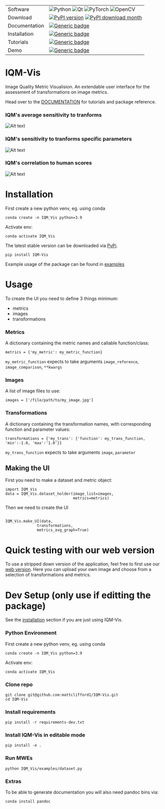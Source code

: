 | | |
|-|-|
| Software | ![Python](https://img.shields.io/badge/python-3670A0?style=for-the-badge&logo=python&logoColor=ffdd54) ![Qt](https://img.shields.io/badge/Qt-%23217346.svg?style=for-the-badge&logo=Qt&logoColor=white) ![PyTorch](https://img.shields.io/badge/PyTorch-%23EE4C2C.svg?style=for-the-badge&logo=PyTorch&logoColor=white) ![OpenCV](https://img.shields.io/badge/opencv-%23white.svg?style=for-the-badge&logo=opencv&logoColor=white) |
| Download | [![PyPI version](https://badge.fury.io/py/IQM-Vis.svg)](https://badge.fury.io/py/IQM-Vis) [![PyPI download month](https://img.shields.io/pypi/dm/IQM-Vis.svg)](https://pypi.python.org/pypi/IQM-Vis/) |
| Documentation | [![Generic badge](https://img.shields.io/badge/DOCS-Read-<BLUE>.svg)](https://mattclifford1.github.io/IQM-Vis/) |     
| Installation | [![Generic badge](https://img.shields.io/badge/INSTALL-View-<BLUE>.svg)](https://mattclifford1.github.io/IQM-Vis/Tutorials.html) | 
| Tutorials | [![Generic badge](https://img.shields.io/badge/TUTORIALS-View-<BLUE>.svg)](https://mattclifford1.github.io/IQM-Vis/getting_started.html) | 
| Demo | [![Generic badge](https://img.shields.io/badge/HuggingFaceSpace-View-<BLUE>.svg)]([https://mattclifford1.github.io/IQM-Vis/Tutorials.html](https://huggingface.co/spaces/mattclifford1/IQM-VIS)) |



# IQM-Vis
Image Quality Metric Visualision. An extendable user interface for the assessment of transformations on image metrics.

Head over to the [DOCUMENTATION](https://mattclifford1.github.io/IQM-Vis/) for tutorials and package reference.

### IQM's average sensitivity to tranforms
![Alt text](https://github.com/mattclifford1/IQM-Vis/blob/main/pics/data_graphs.gif?raw=true "Dataset UI") 

### IQM's sensitivity to tranforms specific parameters
![Alt text](https://github.com/mattclifford1/IQM-Vis/blob/main/pics/params.gif?raw=true "Dataset UI") 

### IQM's correlation to human scores
![Alt text](https://github.com/mattclifford1/IQM-Vis/blob/main/pics/correlation.gif?raw=true "Dataset UI") 




# Installation
First create a new python venv, eg. using conda
```
conda create -n IQM_Vis python=3.9
```
Activate env:
```
conda activate IQM_Vis
```
The latest stable version can be downloaded via [PyPi](https://pypi.org/project/IQM-Vis).
```
pip install IQM-Vis
```
Example usage of the package can be found in [examples](https://github.com/mattclifford1/IQM-Vis/tree/main/IQM_Vis/examples)

# Usage
To create the UI you need to define 3 things minimum:
  - metrics
  - images
  - transformations

### Metrics
A dictionary containing the metric names and callable function/class:
```
metrics = {'my_metric': my_metric_function}
```
`my_metric_function` expects to take arguments `image_reference`, `image_comparison`, `**kwargs`

### Images
A list of image files to use:
```
images = ['/file/path/to/my_image.jpg']
```

### Transformations
A dictionary containing the transformation names, with corresponding function and parameter values:
```
transformations = {'my_trans': {'function': my_trans_function, 'min':-1.0, 'max':'1.0'}}
```
`my_trans_function` expects to take arguments `image`, `parameter`
## Making the UI
First you need to make a dataset and metric object:
```
import IQM_Vis
data = IQM_Vis.dataset_holder(image_list=images,
                              metrics=metrics)
```
Then we need to create the UI
```

IQM_Vis.make_UI(data,
              transformations,
              metrics_avg_graph=True)
```

<!-- # UI Example
![Alt text](https://github.com/mattclifford1/IQM-Vis/blob/main/pics/UI-all.png?raw=true "Dataset UI") -->
<!--
## UI Examples (section needs pictures updating)
Simple UI with single image and image metric
```
import IQM_Vis
IQM_Vis.examples.simple.run()
```
![Alt text](https://github.com/mattclifford1/IQM-Vis/blob/main/pics/ui-simple.png?raw=true "Simple UI")

### Extensions
Link to a dataset so you can scroll through and assess many images
```
import IQM_Vis
IQM_Vis.examples.dataset.run()
```
![Alt text](https://github.com/mattclifford1/IQM-Vis/blob/main/pics/ui-dataset.png?raw=true "Dataset UI")

Extend with multiple image rows to compare multiple images at once.
```
import IQM_Vis
IQM_Vis.examples.multiple.run()
```
![Alt text](https://github.com/mattclifford1/IQM-Vis/blob/main/pics/ui-multi.png?raw=true "Multi UI")
-->

# Quick testing with our web version
To use a stripped down version of the application, feel free to first use our [web version](https://huggingface.co/spaces/mattclifford1/IQM-Vis). Here you can upload your own image and choose from a selection of transformations and metrics.

# Dev Setup (only use if editting the package)
See the [installation](https://github.com/mattclifford1/IQM-Vis#installation) section if you are just using IQM-Vis.

### Python Environment
First create a new python venv, eg. using conda
```
conda create -n IQM_Vis python=3.9
```
Activate env:
```
conda activate IQM_Vis
```

### Clone repo
```
git clone git@github.com:mattclifford1/IQM-Vis.git
cd IQM-Vis
```
### Install requirements
```
pip install -r requirements-dev.txt
```
### Install IQM-Vis in editable mode
```
pip install -e .
```
### Run MWEs
```
python IQM_Vis/examples/dataset.py
```

### Extras
To be able to generate documentation you will also need pandoc bins via:
```
conda install pandoc
```

